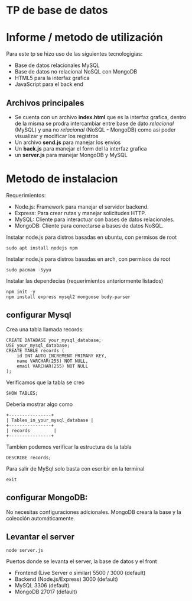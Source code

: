 # TP de base de datos

# Informe / metodo de utilización

Para este tp se hizo uso de las siguientes tecnologigias:
 - Base de datos relacionales MySQL
 - Base de datos no relacional NoSQL con MongoDB
 - HTML5 para la interfaz grafica
 - JavaScript para el back end


## Archivos principales

- Se cuenta con un archivo **index.html** que es la interfaz grafica, dentro de la misma se prodra intercambiar entre base de dato *relacional* (MySQL) y una no *relacional* (NoSQL - MongoDB) como asi poder visualizar y modificar los registros
- Un archivo **send.js** para manejar los envios
- Un **back.js** para manejar el form del la interfaz grafica
- un **server.js** para manejar MongoDB y MySQL


# Metodo de instalacion

Requerimientos:
- Node.js: Framework para manejar el servidor backend.
- Express: Para crear rutas y manejar solicitudes HTTP.
- MySQL: Cliente para interactuar con bases de datos relacionales.
- MongoDB: Cliente para conectarse a bases de datos NoSQL.

Instalar node.js para distros basadas en ubuntu, con permisos de root
```
sudo apt install nodejs npm
```
Instalar node.js para distros basadas en arch, con permisos de root
```
sudo pacman -Syyu
```


Instalar las dependecias (requerimientos anteriormente listados)
```
npm init -y
npm install express mysql2 mongoose body-parser
```

## configurar Mysql
Crea una tabla llamada records:

```
CREATE DATABASE your_mysql_database;
USE your_mysql_database;
CREATE TABLE records (
    id INT AUTO_INCREMENT PRIMARY KEY,
    name VARCHAR(255) NOT NULL,
    email VARCHAR(255) NOT NULL
);
```

Verificamos que la tabla se creo
```
SHOW TABLES;
```

Deberia mostrar algo como
```
+----------------+
| Tables_in_your_mysql_database |
+----------------+
| records         |
+----------------+
```

Tambien podemos verificar la estructura de la tabla
```
DESCRIBE records;
```

Para salir de MySql solo basta con escribir en la terminal
```
exit
```

## configurar MongoDB:
No necesitas configuraciones adicionales. MongoDB creará la base y la colección automáticamente.

## Levantar el server
```
node server.js
```

Puertos donde se levanta el server, la base de datos y el front
- Frontend (Live Server o similar)	5500 / 3000 (default)
- Backend (Node.js/Express)	3000 (default)
- MySQL	3306 (default)
- MongoDB	27017 (default)
